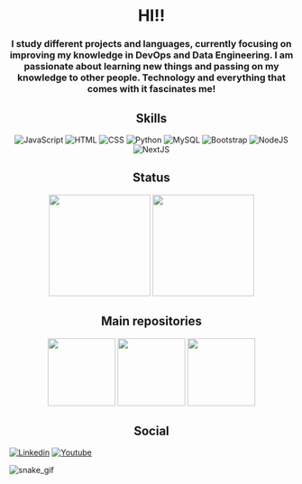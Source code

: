 <h1 align='center'>HI!!</h1>
<h3 align='center'>I study different projects and languages, currently focusing on improving my knowledge in DevOps and Data Engineering. I am passionate about learning new things and passing on my knowledge to other people. Technology and everything that comes with it fascinates me!</h3>

<div align='center'>
  <h2 align='center'>Skills</h2>

  ![JavaScript](https://img.shields.io/badge/JavaScript-323330?style=for-the-badge&logo=javascript&logoColor=F7DF1E)
  ![HTML](https://img.shields.io/badge/HTML5-E34F26?style=for-the-badge&logo=html5&logoColor=white)
  ![CSS](https://img.shields.io/badge/CSS3-1572B6?style=for-the-badge&logo=css3&logoColor=white)
  ![Python](https://img.shields.io/badge/Python-FFD43B?style=for-the-badge&logo=python&logoColor=blue)
  ![MySQL](https://img.shields.io/badge/MySQL-005C84?style=for-the-badge&logo=mysql&logoColor=white)
  ![Bootstrap](https://img.shields.io/badge/Bootstrap-563D7C?style=for-the-badge&logo=bootstrap&logoColor=white)
  ![NodeJS](https://img.shields.io/badge/Node%20js-339933?style=for-the-badge&logo=nodedotjs&logoColor=white)
  ![NextJS](https://img.shields.io/badge/Next.js-000?logo=nextdotjs&logoColor=fff&style=for-the-badge)
</div>

<div align='center'>
  <h2>Status</h2>
  <img height="180em" src="https://github-readme-stats.vercel.app/api?username=MatheusArtur0&show_icons=true&theme=tokyonight"/>
  <img height="180em" src="https://github-readme-stats.vercel.app/api/top-langs/?username=MatheusArtur0&layout=compact&theme=tokyonight"/>
</div>

<div align='center'>
  <h2>Main repositories</h2>
  <img height="120em" src="https://github-readme-stats.vercel.app/api/pin/?username=MatheusArtur0&repo=trilha-python&theme=tokyonight"/>
  <img height="120em" src="https://github-readme-stats.vercel.app/api/pin/?username=MatheusArtur0&repo=tropicaliaproject&theme=tokyonight"/>
  <img height="120em" src="https://github-readme-stats.vercel.app/api/pin/?username=MatheusArtur0&repo=DecolaTech&theme=tokyonight"/>
</div>

<div align='center'>
  <h2>Social</h2>
</div>

[![Linkedin](https://img.shields.io/badge/LinkedIn-0077B5?style=for-the-badge&logo=linkedin&logoColor=white)](https://www.linkedin.com/in/matheus-silva-119712216/)
[![Youtube](https://img.shields.io/badge/YouTube-FF0000?style=for-the-badge&logo=youtube&logoColor=white)](https://www.youtube.com/@matheussilva-ft8vj)


![snake_gif](https://github.com/MatheusArtur0/MatheusArtur0/blob/output/github-contribution-grid-snake-dark.svg)
